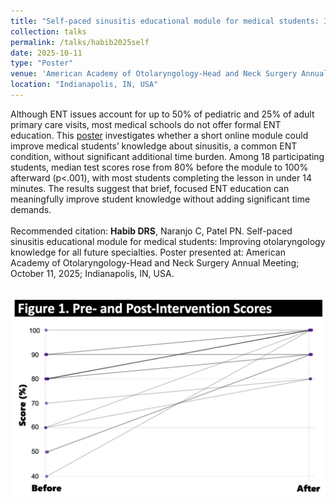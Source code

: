 ```yaml
---	
title: "Self-paced sinusitis educational module for medical students: Improving otolaryngology knowledge for all future specialties"
collection: talks	
permalink: /talks/habib2025self
date: 2025-10-11
type: "Poster"
venue: 'American Academy of Otolaryngology-Head and Neck Surgery Annual Meeting'
location: "Indianapolis, IN, USA"
---	
```

Although ENT issues account for up to 50% of pediatric and 25% of adult primary care visits, most medical schools do not offer formal ENT education. This [poster](https://danielrshabib.github.io/files/habib2025self-poster.pdf) investigates whether a short online module could improve medical students’ knowledge about sinusitis, a common ENT condition, without significant additional time burden. Among 18 participating students, median test scores rose from 80% before the module to 100% afterward (p<.001), with most students completing the lesson in under 14 minutes. The results suggest that brief, focused ENT education can meaningfully improve student knowledge without adding significant time demands.
<br><br>
Recommended citation: **Habib DRS**, Naranjo C, Patel PN. Self-paced sinusitis educational module for medical students: Improving otolaryngology knowledge for all future specialties. Poster presented at: American Academy of Otolaryngology-Head and Neck Surgery Annual Meeting; October 11, 2025; Indianapolis, IN, USA. 
<br><br>
<div style="text-align:center">
    <img src="../images/habib2025self.png" alt="Line graph of pre- and post-intervention scores" style="height:auto; max-height:500px; min-height:100px;">
</div>
